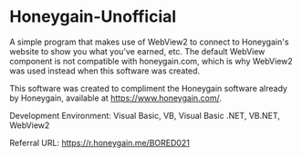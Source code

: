 # Honeygain-Unofficial

A simple program that makes use of WebView2 to connect to Honeygain's website to show you what you've earned, etc. The default WebView component is not compatible with honeygain.com, which is why WebView2 was used instead when this software was created.

This software was created to compliment the Honeygain software already by Honeygain, available at <https://www.honeygain.com/>.

Development Environment: Visual Basic, VB, Visual Basic .NET, VB.NET, WebView2

Referral URL: https://r.honeygain.me/BORED021
